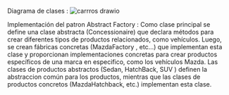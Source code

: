 Diagrama de clases : 
![carrros drawio](https://github.com/JuanGallego1107/abstract_factory/assets/118768557/4f3eca9f-4069-491a-9eb8-e4ddac7d9838)

Implementación del patron Abstract Factory : 
Como clase principal se define una clase abstracta (Concessionaire) que declara métodos para crear diferentes tipos de productos relacionados, como vehículos. Luego, se crean fábricas concretas (MazdaFactory , etc...) que implementan esta clase y proporcionan implementaciones concretas para crear productos específicos de una marca en especifico, como los vehículos Mazda. Las clases de productos abstractos (Sedan, HatchBack, SUV ) definen la abstraccion común para los productos, mientras que las clases de productos concretos (MazdaHatchback, etc.) implementan esta clase.
